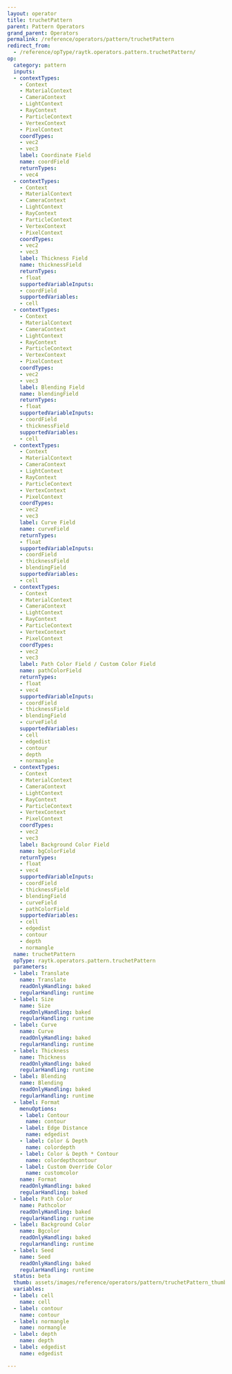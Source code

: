 ```yaml
---
layout: operator
title: truchetPattern
parent: Pattern Operators
grand_parent: Operators
permalink: /reference/operators/pattern/truchetPattern
redirect_from:
  - /reference/opType/raytk.operators.pattern.truchetPattern/
op:
  category: pattern
  inputs:
  - contextTypes:
    - Context
    - MaterialContext
    - CameraContext
    - LightContext
    - RayContext
    - ParticleContext
    - VertexContext
    - PixelContext
    coordTypes:
    - vec2
    - vec3
    label: Coordinate Field
    name: coordField
    returnTypes:
    - vec4
  - contextTypes:
    - Context
    - MaterialContext
    - CameraContext
    - LightContext
    - RayContext
    - ParticleContext
    - VertexContext
    - PixelContext
    coordTypes:
    - vec2
    - vec3
    label: Thickness Field
    name: thicknessField
    returnTypes:
    - float
    supportedVariableInputs:
    - coordField
    supportedVariables:
    - cell
  - contextTypes:
    - Context
    - MaterialContext
    - CameraContext
    - LightContext
    - RayContext
    - ParticleContext
    - VertexContext
    - PixelContext
    coordTypes:
    - vec2
    - vec3
    label: Blending Field
    name: blendingField
    returnTypes:
    - float
    supportedVariableInputs:
    - coordField
    - thicknessField
    supportedVariables:
    - cell
  - contextTypes:
    - Context
    - MaterialContext
    - CameraContext
    - LightContext
    - RayContext
    - ParticleContext
    - VertexContext
    - PixelContext
    coordTypes:
    - vec2
    - vec3
    label: Curve Field
    name: curveField
    returnTypes:
    - float
    supportedVariableInputs:
    - coordField
    - thicknessField
    - blendingField
    supportedVariables:
    - cell
  - contextTypes:
    - Context
    - MaterialContext
    - CameraContext
    - LightContext
    - RayContext
    - ParticleContext
    - VertexContext
    - PixelContext
    coordTypes:
    - vec2
    - vec3
    label: Path Color Field / Custom Color Field
    name: pathColorField
    returnTypes:
    - float
    - vec4
    supportedVariableInputs:
    - coordField
    - thicknessField
    - blendingField
    - curveField
    supportedVariables:
    - cell
    - edgedist
    - contour
    - depth
    - normangle
  - contextTypes:
    - Context
    - MaterialContext
    - CameraContext
    - LightContext
    - RayContext
    - ParticleContext
    - VertexContext
    - PixelContext
    coordTypes:
    - vec2
    - vec3
    label: Background Color Field
    name: bgColorField
    returnTypes:
    - float
    - vec4
    supportedVariableInputs:
    - coordField
    - thicknessField
    - blendingField
    - curveField
    - pathColorField
    supportedVariables:
    - cell
    - edgedist
    - contour
    - depth
    - normangle
  name: truchetPattern
  opType: raytk.operators.pattern.truchetPattern
  parameters:
  - label: Translate
    name: Translate
    readOnlyHandling: baked
    regularHandling: runtime
  - label: Size
    name: Size
    readOnlyHandling: baked
    regularHandling: runtime
  - label: Curve
    name: Curve
    readOnlyHandling: baked
    regularHandling: runtime
  - label: Thickness
    name: Thickness
    readOnlyHandling: baked
    regularHandling: runtime
  - label: Blending
    name: Blending
    readOnlyHandling: baked
    regularHandling: runtime
  - label: Format
    menuOptions:
    - label: Contour
      name: contour
    - label: Edge Distance
      name: edgedist
    - label: Color & Depth
      name: colordepth
    - label: Color & Depth * Contour
      name: colordepthcontour
    - label: Custom Override Color
      name: customcolor
    name: Format
    readOnlyHandling: baked
    regularHandling: baked
  - label: Path Color
    name: Pathcolor
    readOnlyHandling: baked
    regularHandling: runtime
  - label: Background Color
    name: Bgcolor
    readOnlyHandling: baked
    regularHandling: runtime
  - label: Seed
    name: Seed
    readOnlyHandling: baked
    regularHandling: runtime
  status: beta
  thumb: assets/images/reference/operators/pattern/truchetPattern_thumb.png
  variables:
  - label: cell
    name: cell
  - label: contour
    name: contour
  - label: normangle
    name: normangle
  - label: depth
    name: depth
  - label: edgedist
    name: edgedist

---
```

